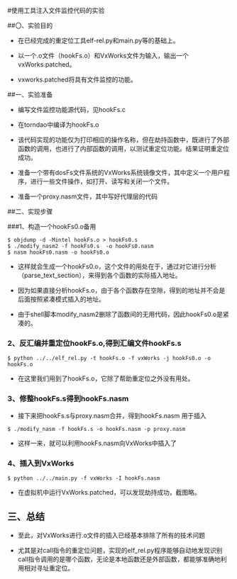 #使用工具注入文件监控代码的实验

##〇、实验目的

- 在已经完成的重定位工具elf-rel.py和main.py等的基础上。

- 以一个.o文件（hookFs.o）和VxWorks文件为输入，输出一个vxWorks.patched。
- vxworks.patched将具有文件监控的功能。

##一、实验准备

- 编写文件监控功能源代码，见hookFs.c
- 在torndao中编译为hookFs.o

- 该代码实现的功能仅为打印相应的操作名称，但在劫持函数中，既进行了外部函数的调用，也进行了内部函数的调用，以测试重定位功能。结果证明重定位成功。

- 准备一个带有dosFs文件系统的VxWorks系统镜像文件，其中定义一个用户程序，进行一些文件操作，如打开、读写和关闭一个文件。

- 准备一个proxy.nasm文件，其中写好代理层的代码


##二、实现步骤

###1、构造一个hookFs0.o备用

```
$ objdump -d -Mintel hookFs.o > hookFs0.s
$ ./modify_nasm2 -f hookFs0.s  -o hookFs0.nasm 
$ nasm hookFs0.nasm -o hookFs0.o
```

- 这样就会生成一个hookFs0.o，这个文件的用处在于，通过对它进行分析（parse_text_section），来得到各个函数的实际插入地址。

- 因为如果直接分析hookFs.o，由于各个函数存在空隙，得到的地址并不会是后面按照紧凑模式插入的地址。

- 由于shell脚本modify_nasm2删除了函数间的无用代码，因此hookFs0.o是紧凑的。

### 2、反汇编并重定位hookFs.o,得到汇编文件hookFs.s

```
$ python ../../elf_rel.py -t hookFs.o -f vxWorks -j hookFs0.o -o hookFs.o
```
- 在这里我们用到了hookFs.o，它除了帮助重定位之外没有用处。


### 3、修整hookFs.s得到hookFs.nasm 

- 接下来把hookFs.s与proxy.nasm合并，得到hookFs.nasm 用于插入
```
$ ./modify_nasm -f hookFs.s -o hookFs.nasm -p proxy.nasm 
```
- 这样一来，就可以利用hookFs.nasm向VxWorks中插入了

### 4、插入到VxWorks

```
$ python ../../main.py -f vxWorks -I hookFs.nasm 
```

- 在虚拟机中运行VxWorks.patched，可以发现劫持成功，截图略。



## 三、总结

- 至此，对VxWorks进行.o文件的插入已经基本排除了所有的技术问题

- 尤其是对call指令的重定位问题，实现的elf_rel.py程序能够自动地发现识别call指令调用的是哪个函数，无论是本地函数还是外部函数，都能够准确地利用相对寻址重定位。




